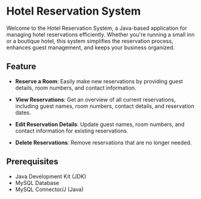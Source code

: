 # Hotel Reservation System
Welcome to the Hotel Reservation System, a Java-based application for managing hotel reservations efficiently. Whether you're running a small inn or a boutique hotel, this system simplifies the reservation process, enhances guest management, and keeps your business organized.

## Feature
- **Reserve a Room**: Easily make new reservations by providing guest details, room numbers, and contact information.

- **View Reservations**: Get an overview of all current reservations, including guest names, room numbers, contact details, and reservation dates.

- **Edit Reservation Details**: Update guest names, room numbers, and contact information for existing reservations.

- **Delete Reservations**: Remove reservations that are no longer needed.

## Prerequisites
- Java Development Kit (JDK)
- MySQL Database
- MySQL Connector/J (Java)

